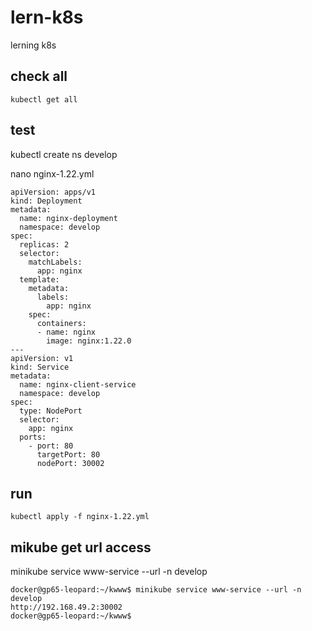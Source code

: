# lern-k8s
lerning k8s

## check all 

````
kubectl get all
````
## test 

kubectl create ns develop

nano nginx-1.22.yml

````
apiVersion: apps/v1
kind: Deployment
metadata:
  name: nginx-deployment
  namespace: develop
spec:
  replicas: 2
  selector:
    matchLabels:
      app: nginx
  template:
    metadata:
      labels:
        app: nginx
    spec:
      containers:
      - name: nginx
        image: nginx:1.22.0
---
apiVersion: v1
kind: Service
metadata:
  name: nginx-client-service
  namespace: develop
spec:
  type: NodePort
  selector:
    app: nginx
  ports:
    - port: 80
      targetPort: 80
      nodePort: 30002
````

## run 

````
kubectl apply -f nginx-1.22.yml
````

## mikube get url access

minikube service www-service --url -n develop

````
docker@gp65-leopard:~/kwww$ minikube service www-service --url -n develop
http://192.168.49.2:30002
docker@gp65-leopard:~/kwww$
````


